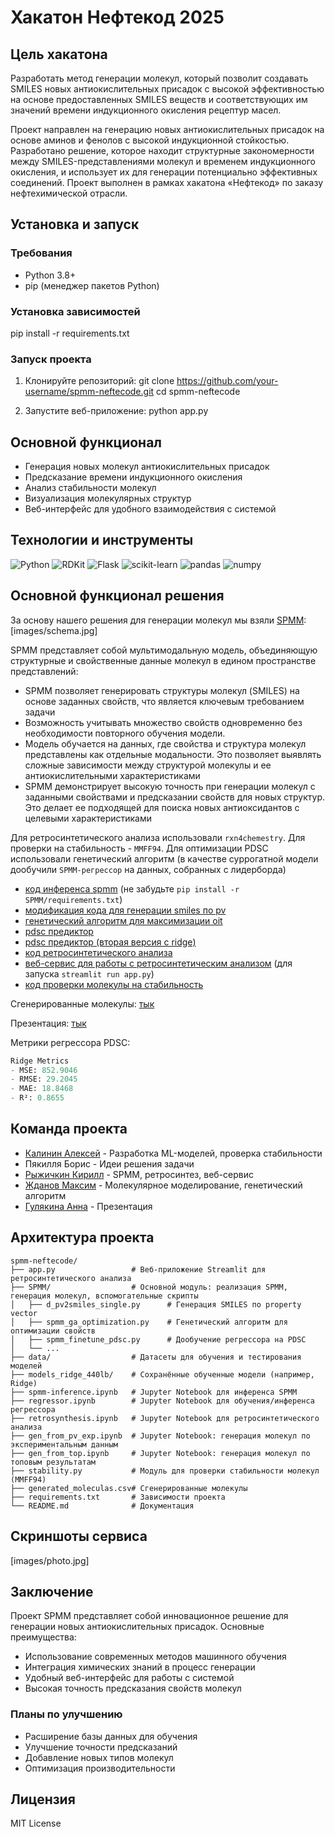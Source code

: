 # Хакатон Нефтекод 2025

## Цель хакатона

Разработать метод генерации молекул, который позволит создавать SMILES новых антиокислительных присадок с высокой эффективностью на основе предоставленных SMILES веществ и соответствующих им значений времени индукционного окисления рецептур масел.

Проект направлен на генерацию новых антиокислительных присадок на основе аминов и фенолов с высокой индукционной стойкостью. Разработано решение, которое находит структурные закономерности между SMILES-представлениями молекул и временем индукционного окисления, и использует их для генерации потенциально эффективных соединений. Проект выполнен в рамках хакатона «Нефтекод» по заказу нефтехимической отрасли.

## Установка и запуск

### Требования
- Python 3.8+
- pip (менеджер пакетов Python)

### Установка зависимостей
pip install -r requirements.txt

### Запуск проекта
1. Клонируйте репозиторий:
git clone https://github.com/your-username/spmm-neftecode.git
cd spmm-neftecode

2. Запустите веб-приложение:
python app.py

## Основной функционал
- Генерация новых молекул антиокислительных присадок
- Предсказание времени индукционного окисления
- Анализ стабильности молекул
- Визуализация молекулярных структур
- Веб-интерфейс для удобного взаимодействия с системой

## Технологии и инструменты
![Python](https://img.shields.io/badge/Python-3.8+-blue.svg)
![RDKit](https://img.shields.io/badge/RDKit-2023.03.1-green.svg)
![Flask](https://img.shields.io/badge/Flask-2.0.1-lightgrey.svg)
![scikit-learn](https://img.shields.io/badge/scikit--learn-1.0.2-orange.svg)
![pandas](https://img.shields.io/badge/pandas-1.3.3-red.svg)
![numpy](https://img.shields.io/badge/numpy-1.21.2-yellow.svg)

## Основной функционал решения

За основу нашего решения для генерации молекул мы взяли [SPMM](https://www.nature.com/articles/s41467-024-46440-3):
[images/schema.jpg]

SPMM представляет собой мультимодальную модель, объединяющую структурные и свойственные данные молекул в едином пространстве представлений:
- SPMM позволяет генерировать структуры молекул (SMILES) на основе заданных свойств, что является ключевым требованием задачи
- Возможность учитывать множество свойств одновременно без необходимости повторного обучения модели.
- Модель обучается на данных, где свойства и структура молекул представлены как отдельные модальности. Это позволяет выявлять сложные зависимости между структурой молекулы и ее антиокислительными характеристиками
- SPMM демонстрирует высокую точность при генерации молекул с заданными свойствами и предсказании свойств для новых структур. Это делает ее подходящей для поиска новых антиоксидантов с целевыми характеристиками

Для ретросинтетического анализа использовали `rxn4chemestry`. Для проверки на стабильность - `MMFF94`. Для оптимизации PDSC использовали генетический алгоритм (в качестве суррогатной модели дообучили `SPMM-регрессор` на данных, собранных с лидерборда)


- [код инференса spmm](https://github.com/l1ghtsource/spmm-neftecode/blob/main/spmm-inference.ipynb) (не забудьте `pip install -r SPMM/requirements.txt`)
- [модификация кода для генерации smiles по pv](https://github.com/l1ghtsource/spmm-neftecode/blob/main/SPMM/d_pv2smiles_single.py)
- [генетический алгоритм для максимизации oit](https://github.com/l1ghtsource/spmm-neftecode/blob/main/SPMM/spmm_ga_optimization.py)
- [pdsc предиктор](https://github.com/l1ghtsource/spmm-neftecode/blob/main/SPMM/spmm_finetune_pdsc.py)
- [pdsc предиктор (вторая версия с ridge)](https://github.com/l1ghtsource/spmm-neftecode/blob/main/regressor.ipynb)
- [код ретросинтетического анализа](https://github.com/l1ghtsource/spmm-neftecode/blob/main/retrosynthesis.ipynb)
- [веб-сервис для работы с ретросинтетическим анализом](https://github.com/l1ghtsource/spmm-neftecode/blob/main/app.py) (для запуска `streamlit run app.py`)
- [код проверки молекулы на стабильность](https://github.com/l1ghtsource/spmm-neftecode/blob/main/stability.py)

Сгенерированные молекулы: [тык](https://github.com/l1ghtsource/spmm-neftecode/blob/main/generated_moleculas.csv)

Презентация: [тык](https://disk.yandex.ru/i/Y4Ys0HAat2uHtA)

Метрики регрессора PDSC:

```python
Ridge Metrics
- MSE: 852.9046
- RMSE: 29.2045
- MAE: 18.8468
- R²: 0.8655
```


## Команда проекта
- [Калинин Алексей](https://github.com/ItamMigel) - Разработка ML-моделей, проверка стабильности
- Пякилля Борис - Идеи решения задачи
- [Рыжичкин Кирилл](https://github.com/l1ghtsource) - SPMM, ретросинтез, веб-сервис
- [Жданов Максим](https://github.com/ZhdanovMax) - Молекулярное моделирование, генетический алгоритм
- [Гулякина Анна](https://github.com/Gulyakina) - Презентация

## Архитектура проекта
```
spmm-neftecode/
├── app.py                 # Веб-приложение Streamlit для ретросинтетического анализа
├── SPMM/                  # Основной модуль: реализация SPMM, генерация молекул, вспомогательные скрипты
│   ├── d_pv2smiles_single.py      # Генерация SMILES по property vector
│   ├── spmm_ga_optimization.py    # Генетический алгоритм для оптимизации свойств
│   ├── spmm_finetune_pdsc.py      # Дообучение регрессора на PDSC
│   └── ...
├── data/                  # Датасеты для обучения и тестирования моделей
├── models_ridge_440lb/    # Сохранённые обученные модели (например, Ridge)
├── spmm-inference.ipynb   # Jupyter Notebook для инференса SPMM
├── regressor.ipynb        # Jupyter Notebook для обучения/инференса регрессора
├── retrosynthesis.ipynb   # Jupyter Notebook для ретросинтетического анализа
├── gen_from_pv_exp.ipynb  # Jupyter Notebook: генерация молекул по экспериментальным данным
├── gen_from_top.ipynb     # Jupyter Notebook: генерация молекул по топовым результатам
├── stability.py           # Модуль для проверки стабильности молекул (MMFF94)
├── generated_moleculas.csv# Сгенерированные молекулы
├── requirements.txt       # Зависимости проекта
└── README.md              # Документация
```

## Скриншоты сервиса
[images/photo.jpg]

## Заключение
Проект SPMM представляет собой инновационное решение для генерации новых антиокислительных присадок. Основные преимущества:
- Использование современных методов машинного обучения
- Интеграция химических знаний в процесс генерации
- Удобный веб-интерфейс для работы с системой
- Высокая точность предсказания свойств молекул

### Планы по улучшению
- Расширение базы данных для обучения
- Улучшение точности предсказаний
- Добавление новых типов молекул
- Оптимизация производительности

## Лицензия
MIT License
